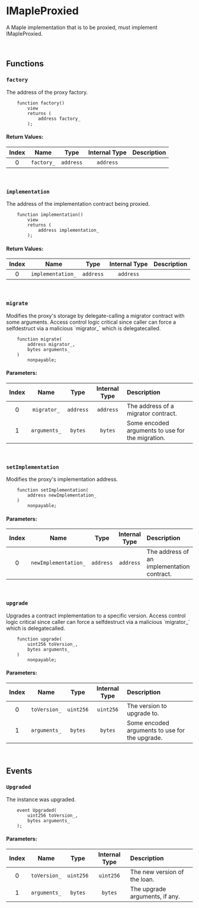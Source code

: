 # IMapleProxied

A Maple implementation that is to be proxied, must implement IMapleProxied.

<br />


## Functions

### `factory`

The address of the proxy factory.

```solidity
    function factory()
        view
        returns (
            address factory_
        );
```



#### Return Values:
| Index | Name | Type | Internal Type | Description |
| :---: | :--: | :--: | :-----------: | :---------- |
| 0 | `factory_` | `address` | `address` |  |


<br />

### `implementation`

The address of the implementation contract being proxied.

```solidity
    function implementation()
        view
        returns (
            address implementation_
        );
```



#### Return Values:
| Index | Name | Type | Internal Type | Description |
| :---: | :--: | :--: | :-----------: | :---------- |
| 0 | `implementation_` | `address` | `address` |  |


<br />

### `migrate`

Modifies the proxy&#x27;s storage by delegate-calling a migrator contract with some arguments.         Access control logic critical since caller can force a selfdestruct via a malicious &#x60;migrator_&#x60; which is delegatecalled.

```solidity
    function migrate(
        address migrator_,
        bytes arguments_
    )
        nonpayable;
```

#### Parameters:
| Index | Name | Type | Internal Type | Description |
| :---: | :--: | :--: | :-----------: | :---------- |
| 0 | `migrator_` | `address` | `address` | The address of a migrator contract. |
| 1 | `arguments_` | `bytes` | `bytes` | Some encoded arguments to use for the migration. |


<br />

### `setImplementation`

Modifies the proxy&#x27;s implementation address.

```solidity
    function setImplementation(
        address newImplementation_
    )
        nonpayable;
```

#### Parameters:
| Index | Name | Type | Internal Type | Description |
| :---: | :--: | :--: | :-----------: | :---------- |
| 0 | `newImplementation_` | `address` | `address` | The address of an implementation contract. |


<br />

### `upgrade`

Upgrades a contract implementation to a specific version.         Access control logic critical since caller can force a selfdestruct via a malicious &#x60;migrator_&#x60; which is delegatecalled.

```solidity
    function upgrade(
        uint256 toVersion_,
        bytes arguments_
    )
        nonpayable;
```

#### Parameters:
| Index | Name | Type | Internal Type | Description |
| :---: | :--: | :--: | :-----------: | :---------- |
| 0 | `toVersion_` | `uint256` | `uint256` | The version to upgrade to. |
| 1 | `arguments_` | `bytes` | `bytes` | Some encoded arguments to use for the upgrade. |


<br />


## Events

### `Upgraded`

The instance was upgraded.

```solidity
    event Upgraded(
        uint256 toVersion_,
        bytes arguments_
    );
```

#### Parameters:
| Index | Name | Type | Internal Type | Description |
| :---: | :--: | :--: | :-----------: | :---------- |
| 0 | `toVersion_` | `uint256` | `uint256` | The new version of the loan. |
| 1 | `arguments_` | `bytes` | `bytes` | The upgrade arguments, if any. |

<br />

